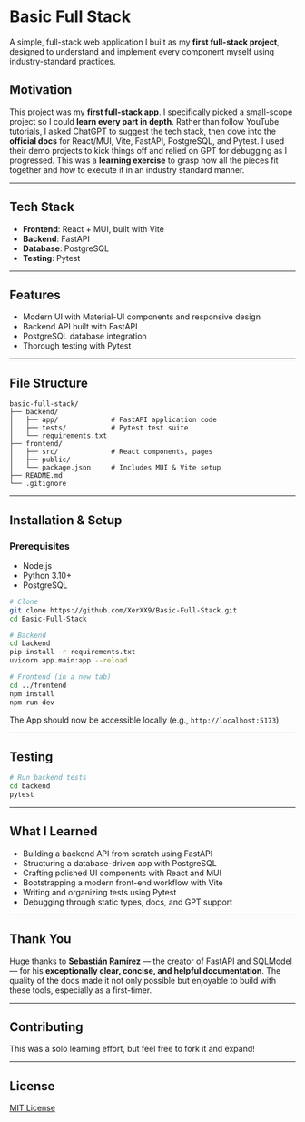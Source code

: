 # Basic Full Stack

A simple, full-stack web application I built as my **first full-stack project**, designed to understand and implement every component myself using industry-standard practices.

##  Motivation

This project was my **first full-stack app**. I specifically picked a small-scope project so I could **learn every part in depth**. Rather than follow YouTube tutorials, I asked ChatGPT to suggest the tech stack, then dove into the **official docs** for React/MUI, Vite, FastAPI, PostgreSQL, and Pytest. I used their demo projects to kick things off and relied on GPT for debugging as I progressed. This was a **learning exercise** to grasp how all the pieces fit together and how to execute it in an industry standard manner.

---

##  Tech Stack

- **Frontend**: React + MUI, built with Vite  
- **Backend**: FastAPI 
- **Database**: PostgreSQL  
- **Testing**: Pytest

---

##  Features

- Modern UI with Material-UI components and responsive design
- Backend API built with FastAPI
- PostgreSQL database integration
- Thorough testing with Pytest

---

##  File Structure

```
basic-full-stack/
├── backend/
│   ├── app/             # FastAPI application code
│   ├── tests/           # Pytest test suite
│   └── requirements.txt
├── frontend/
│   ├── src/             # React components, pages
│   ├── public/
│   └── package.json     # Includes MUI & Vite setup
├── README.md
└── .gitignore
```

---

##  Installation & Setup

### Prerequisites

- Node.js  
- Python 3.10+  
- PostgreSQL

```bash
# Clone
git clone https://github.com/XerXX9/Basic-Full-Stack.git
cd Basic-Full-Stack

# Backend
cd backend
pip install -r requirements.txt
uvicorn app.main:app --reload

# Frontend (in a new tab)
cd ../frontend
npm install
npm run dev
```

The App should now be accessible locally (e.g., `http://localhost:5173`).

---

##  Testing

```bash
# Run backend tests
cd backend
pytest
```

---

##  What I Learned

- Building a backend API from scratch using FastAPI  
- Structuring a database-driven app with PostgreSQL  
- Crafting polished UI components with React and MUI  
- Bootstrapping a modern front-end workflow with Vite  
- Writing and organizing tests using Pytest  
- Debugging through static types, docs, and GPT support

---

##  Thank You

Huge thanks to **[Sebastián Ramírez](https://twitter.com/tiangolo)** — the creator of FastAPI and SQLModel — for his **exceptionally clear, concise, and helpful documentation**. The quality of the docs made it not only possible but enjoyable to build with these tools, especially as a first-timer.

---

##  Contributing

This was a solo learning effort, but feel free to fork it and expand!

---

##  License

[MIT License](./LICENSE)
